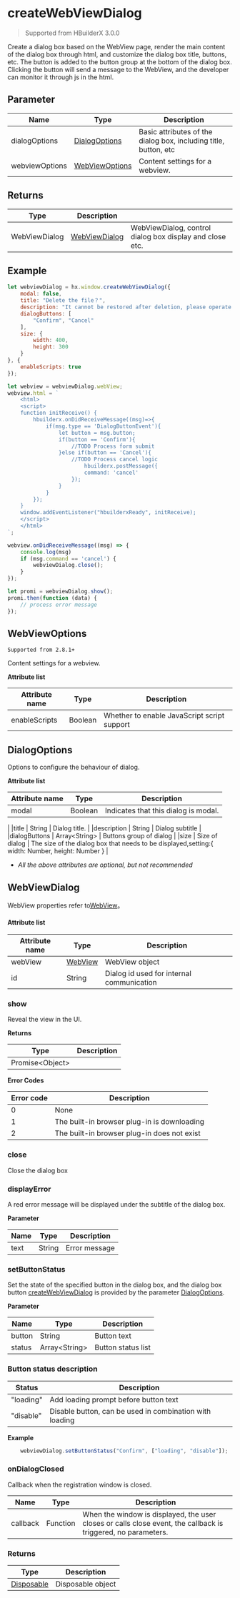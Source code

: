 # createWebViewDialog

> Supported from HBuilderX 3.0.0

Create a dialog box based on the WebView page, render the main content of the dialog box through html, and customize the dialog box title, buttons, etc. The button is added to the button group at the bottom of the dialog box. Clicking the button will send a message to the WebView, and the developer can monitor it through js in the html.

## Parameter

|Name	|Type					|Description											|
|--		|--							|--												|
|dialogOptions 	|[DialogOptions](#DialogOptions)	|Basic attributes of the dialog box, including title, button, etc	|
|webviewOptions |[WebViewOptions](#WebViewOptions)	|Content settings for a webview.	|

## Returns

|Type|Description							|					|
|--				|--								| --				|
|WebViewDialog	|[WebViewDialog](#WebViewDialog)	| WebViewDialog, control dialog box display and close etc.|

## Example
```Javascript
let webviewDialog = hx.window.createWebViewDialog({
    modal: false,
    title: "Delete the file？",
    description: "It cannot be restored after deletion, please operate with caution. You can also go to the recycle bin.",
    dialogButtons: [
        "Confirm", "Cancel"
    ],
    size: {
        width: 400,
        height: 300
    }
}, {
    enableScripts: true
});

let webview = webviewDialog.webView;
webview.html = `
    <html>
    <script>
    function initReceive() {
        hbuilderx.onDidReceiveMessage((msg)=>{
            if(msg.type == 'DialogButtonEvent'){
                let button = msg.button;
                if(button == 'Confirm'){
                    //TODO Process form submit
                }else if(button == 'Cancel'){
                    //TODO Process cancel logic
                        hbuilderx.postMessage({
                        command: 'cancel'
                    });
                }
            }
        });
    }
    window.addEventListener("hbuilderxReady", initReceive);
    </script>
    </html>
`;

webview.onDidReceiveMessage((msg) => {
    console.log(msg)
    if (msg.command == 'cancel') {
        webviewDialog.close();
    }
});

let promi = webviewDialog.show();
promi.then(function (data) {
    // process error message
});
```

## WebViewOptions
`Supported from 2.8.1+`

Content settings for a webview.

**Attribute list**

|Attribute name			|Type	|Description						|
|--				|--			|--							|
|enableScripts	|Boolean	|Whether to enable JavaScript script support	|


## DialogOptions

Options to configure the behaviour of dialog.

**Attribute list**

|Attribute name		|Type	|Description				|
|--			|--			|--					|
|modal      | Boolean	| Indicates that this dialog is modal.

 |
|title      | String	| Dialog title. |
|description       | String	| Dialog subtitle |
|dialogButtons   | Array&lt;String&gt;	| Buttons group of dialog |
|size       | Size of dialog | The size of the dialog box that needs to be displayed,setting:{ width: Number, height: Number } |

- *All the above attributes are optional, but not recommended*

## WebViewDialog

WebView properties refer to[WebView](#WebView)。

#### Attribute list

|Attribute name		|Type	|Description				|
|--			|--			|--					|
|webView | [WebView](#WebView)	| WebView object |
|id      | String	| Dialog id used for internal communication |

### show

Reveal the view in the UI.

**Returns**

|Type	|Description		|
|--			|--			|
|Promise&lt;Object&gt;	||

**Error Codes**

|Error code		| Description									|
|--			|--										|
|0	| None |
|1	| The built-in browser plug-in is downloading |
|2	| The built-in browser plug-in does not exist |

### close

Close the dialog box

### displayError

A red error message will be displayed under the subtitle of the dialog box.

**Parameter**

|Name	|Type	|Description			|
|--			|--			|--				|
|text		|String		| Error message  |

### setButtonStatus

Set the state of the specified button in the dialog box, and the dialog box button [createWebViewDialog](#createWebViewDialog) is provided by the parameter [DialogOptions](#DialogOptions).

**Parameter**

|Name	|Type	|Description			|
|--			|--			|--				|
|button		|String		| Button text  |
|status		|Array&lt;String&gt;	| Button status list|

### Button status description

|Status		| Description      |
|--			|--	        |
|"loading"	| Add loading prompt before button text |
|"disable"	| Disable button, can be used in combination with loading  |  

**Example**
``` javascript
    webviewDialog.setButtonStatus("Confirm", ["loading", "disable"]);
```

### onDialogClosed

Callback when the registration window is closed.

|Name	|Type	|Description			|
|--			|--			|--				|
|callback	|Function		|When the window is displayed, the user closes or calls close event, the callback is triggered, no parameters.

### Returns

|Type	|Description			|
|--			|--				|
|[Disposable](/ExtensionDocs/Api/other/Disposable)	| Disposable object	|

